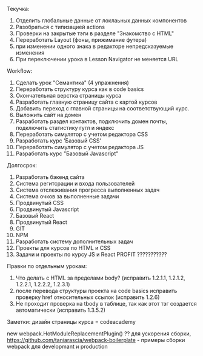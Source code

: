 Текучка:

1. Отделить глобальные данные от локлаьных данных компонентов
2. Разобраться с типизацией actions
3. Проверки на закрытые тэги в разделе "Знакомство с HTML"
4. Переработать Layout (фоны, прижимание футера)
5. при изменении одного знака в редакторе непредсказуемые изменения
6. При переключении урока в Lesson Navigator не меняется URL

Workflow:

1. Сделать урок "Семантика" (4 упражнения)
2. Переработать структуру курса как в code basics
3. Окончательная верстка страницы курса
4. Разработать главную страницу сайта с картой курсов
5. Добавить переход с главной страницы на соответствующий курс.
6. Выложить сайт на домен
7. Разработать раздел контактов, подключить домен почты, подключить статистику гугл и яндекс
8. Переработать симулятор с учетом редактора CSS
9. Разработать курс 'Базовый CSS'
10. Переработать симулятор с учетом редактора JS
11. Разработать курс "Базовый Javascript"

Долгосрок:

1. Разработать бэкенд сайта
2. Система регитсрации и входа пользователей
3. Система отслеживания прогресса выполненных задач
4. Система очков за выполненные задачи
5. Продвинутый CSS
6. Продвинутый Javascript
7. Базовый React
8. Продвинутый React
9. GIT
10. NPM
11. Разработать систему дополнительных задач
12. Проекты для курсов по HTML и CSS
13. Задачи и проекты по курсу JS и React
    PROFIT ???????????

Правки по отдельным урокам:

1. Что делать с HTML за пределами body? (исправить 1.2.1.1, 1.2.1.2, 1.2.2.1, 1.2.2.2, 1.2.3.1)
2. после перевода структуры проекта на code basics исправить проверку href относительных ссылок (исправить 1.2.6)
3. Не проходит проверка на tbody в таблице, так как этот тэг создается автоматически (исправить 1.3.5.2)

Заметки:
дизайн страницы курса = codeacademy

new webpack.HotModuleReplacementPlugin() ?? для ускорения сборки,
https://github.com/taniarascia/webpack-boilerplate - примеры сборки webpack для developmant и production

